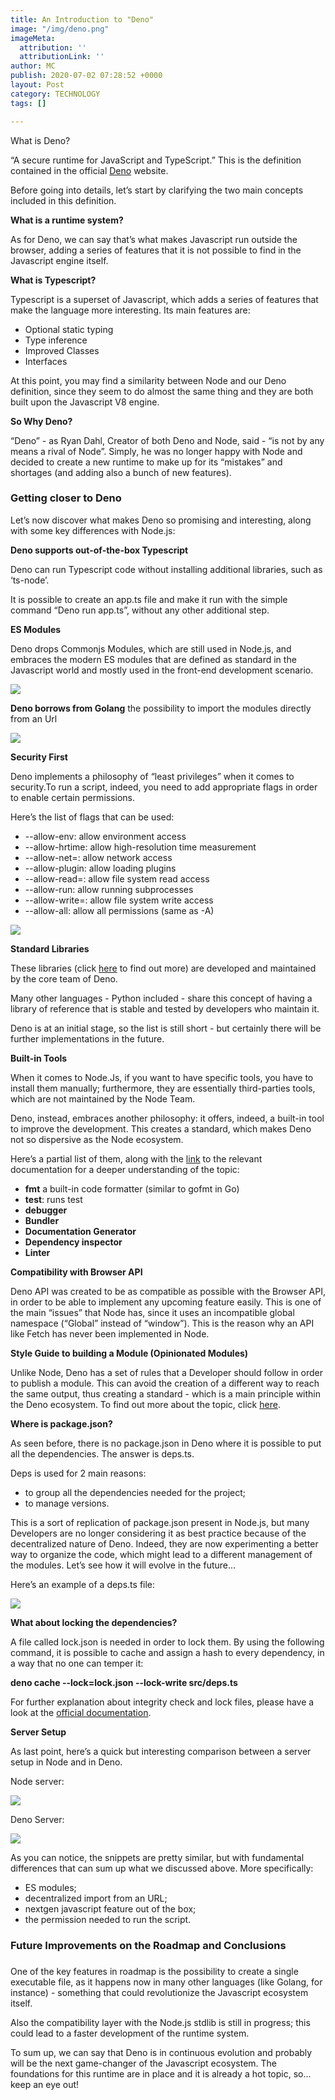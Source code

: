 ```yaml
---
title: An Introduction to "Deno"
image: "/img/deno.png"
imageMeta:
  attribution: ''
  attributionLink: ''
author: MC
publish: 2020-07-02 07:28:52 +0000
layout: Post
category: TECHNOLOGY
tags: []

---
```

What is Deno?  

“A secure runtime for JavaScript and TypeScript.” This is the definition contained in the official [Deno](https://deno.land/) website.

Before going into details, let’s start by clarifying the two main concepts included in this definition.

 

**What is a runtime system?**

As for Deno, we can say that’s what makes Javascript run outside the browser, adding a series of features that it is not possible to find in the Javascript engine itself.

 

**What is Typescript?**

Typescript is a superset of Javascript, which adds a series of features that make the language more interesting. Its main features are:

* Optional static typing
* Type inference
* Improved Classes
* Interfaces

At this point, you may find a similarity between Node and our Deno definition, since they seem to do almost the same thing and they are both built upon the Javascript V8 engine.

**So Why Deno?**

“Deno” - as Ryan Dahl, Creator of both Deno and Node, said - “is not by any means a rival of Node”. Simply, he was no longer happy with Node and decided to create a new runtime to make up for its “mistakes” and shortages (and adding also a bunch of new features).

  

### **Getting closer to Deno**

Let’s now discover what makes Deno so promising and interesting, along with some key differences with Node.js:

**Deno supports out-of-the-box Typescript**

Deno can run Typescript code without installing additional libraries, such as ‘ts-node’.

It is possible to create an app.ts file and make it run with the simple command “Deno run app.ts”, without any other additional step.

**ES Modules**

Deno drops Commonjs Modules, which are still used in Node.js, and embraces the modern ES modules that are defined as standard in the Javascript world and mostly used in the front-end development scenario.

![](/img/deno1.png)

**Deno borrows from Golang** the possibility to import the modules directly from an Url

![](/img/deno2.png)

**Security First**

Deno implements a philosophy of “least privileges” when it comes to security.To run a script, indeed, you need to add appropriate flags in order to enable certain permissions.

Here’s the list of flags that can be used:

* --allow-env: allow environment access
* --allow-hrtime: allow high-resolution time measurement
* --allow-net=<allow-net>: allow network access
* --allow-plugin: allow loading plugins
* --allow-read=<allow-read>: allow file system read access
* --allow-run: allow running subprocesses
* --allow-write=<allow-write>: allow file system write access
* --allow-all: allow all permissions (same as -A)

![](/img/deno3.png)

**Standard Libraries**

These libraries (click [here](http://deno.land) to find out more) are developed and maintained by the core team of Deno.

Many other languages - Python included - share this concept of having a library of reference that is stable and tested by developers who maintain it.

Deno is at an initial stage, so the list is still short - but certainly there will be further implementations in the future.

**Built-in Tools**

When it comes to Node.Js, if you want to have specific tools, you have to install them manually; furthermore, they are essentially third-parties tools, which are not maintained by the Node Team.

Deno, instead, embraces another philosophy: it offers, indeed, a built-in tool to improve the development. This creates a standard, which makes Deno not so dispersive as the Node ecosystem.

Here’s a partial list of them, along with the [link](https://deno.land/manual/tools) to the relevant documentation for a deeper understanding of the topic:

* **fmt** a built-in code formatter (similar to gofmt in Go)
* **test**: runs test
* **debugger**
* **Bundler**
* **Documentation Generator**
* **Dependency inspector**
* **Linter**

**Compatibility with Browser API**

Deno API was created to be as compatible as possible with the Browser API, in order to be able to implement any upcoming feature easily. This is one of the main “issues” that Node has, since it uses an incompatible global namespace (“Global” instead of “window”). This is the reason why an API like Fetch has never been implemented in Node.

**Style Guide to building a Module (Opinionated Modules)**

Unlike Node, Deno has a set of rules that a Developer should follow in order to publish a module. This can avoid the creation of a different way to reach the same output, thus creating a standard - which is a main principle within the Deno ecosystem. To find out more about the topic, click [here](https://deno.land/manual/contributing/style_guide).

**Where is package.json?**

As seen before, there is no package.json in Deno where it is possible to put all the dependencies. The answer is deps.ts.

Deps is used for 2 main reasons:

* to group all the dependencies needed for the project;
* to manage versions.

This is a sort of replication of package.json present in Node.js, but many Developers are no longer considering it as best practice because of the decentralized nature of Deno. Indeed, they are now experimenting a better way to organize the code, which might lead to a different management of the modules. Let’s see how it will evolve in the future...

Here’s an example of a deps.ts file:

![](/img/deno4.png)

**What about locking the dependencies?**

A file called lock.json is needed in order to lock them. By using the following command, it is possible to cache and assign a hash to every dependency, in a way that no one can temper it:

**deno cache --lock=lock.json --lock-write src/deps.ts**

For further explanation about integrity check and lock files, please have a look at the [official documentation](https://deno.land/manual/linking_to_external_code/integrity_checking).

**Server Setup**

As last point, here’s a quick but interesting comparison between a server setup in Node and in Deno.

Node server:

![](/img/deno5.png)

Deno Server:

  
![](/img/deno6.png)

As you can notice, the snippets are pretty similar, but with fundamental differences that can sum up what we discussed above. More specifically:

* ES modules;
* decentralized import from an URL;
* nextgen javascript feature out of the box;
* the permission needed to run the script.

### **Future Improvements on the Roadmap and Conclusions**

### 

One of the key features in roadmap is the possibility to create a single executable file, as it happens now in many other languages (like Golang, for instance) - something that could revolutionize the Javascript ecosystem itself.

Also the compatibility layer with the Node.js stdlib is still in progress; this could lead to a faster development of the runtime system.

To sum up, we can say that Deno is in continuous evolution and probably will be the next game-changer of the Javascript ecosystem. The foundations for this runtime are in place and it is already a hot topic, so... keep an eye out!